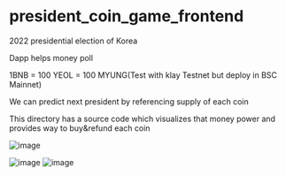 # president_coin_game_frontend

2022 presidential election of Korea

Dapp helps money poll

1BNB = 100 YEOL = 100 MYUNG(Test with klay Testnet but deploy in BSC Mainnet)

We can predict next president by referencing supply of each coin

This directory has a source code which visualizes that money power and provides way to buy&refund each coin

![image](https://user-images.githubusercontent.com/73169711/145531232-6a28a6c4-303e-426c-90e2-697d6ae4a849.png)

![image](https://user-images.githubusercontent.com/73169711/145530969-ceeecf7f-fad2-4e08-bf42-ac95447d8fff.png)
![image](https://user-images.githubusercontent.com/73169711/145530980-07cff4b5-3afe-46fd-95dc-2ed44b8be995.png)

